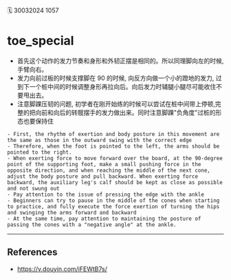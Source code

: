 ️🗓️ 30032024 1057


# toe_special

- 首先这个动作的发力节奏和身形和外韧正摆是相同的。所以同理脚向左的时候,手臂向右。
- 发力向前过板的时候支撑脚在 90 的时候, 向反方向做一个小的蹬地的发力, 过到下一个桩中间的时候调整身形再拉向后。向后发力时辅腿小腿尽可能收住不要甩出去。
- 注意脚踝压韧的问题, 初学者在刚开始练的时候可以尝试在桩中间带上停顿,完整的把向前和向后的转髋摆手的发力做出来。同时注意脚踝"负角度"过桩的形态也要保持住

```ad-info
- First, the rhythm of exertion and body posture in this movement are the same as those in the outward swing with the correct edge
- Therefore, when the foot is pointed to the left, the arms should be pointed to the right.
- When exerting force to move forward over the board, at the 90-degree point of the supporting foot, make a small pushing force in the opposite direction, and when reaching the middle of the next cone, adjust the body posture and pull backward. When exerting force backward, the auxiliary leg's calf should be kept as close as possible and not swung out
- Pay attention to the issue of pressing the edge with the ankle
- Beginners can try to pause in the middle of the cones when starting to practice, and fully execute the force exertion of turning the hips and swinging the arms forward and backward
- At the same time, pay attention to maintaining the posture of passing the cones with a "negative angle" at the ankle.

```

---

## References

- https://v.douyin.com/iFEWtB7s/
